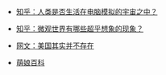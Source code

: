 - [知乎：人类是否生活在电脑模拟的宇宙之中？](https://www.zhihu.com/question/34315119)
- [知乎：微观世界有哪些超乎想象的现象？](https://www.zhihu.com/question/36753417/answer/68906880)
- [网文：美国其实并不存在](https://zh.moegirl.org/zh-hans/%E7%BE%8E%E5%9B%BD%E5%85%B6%E5%AE%9E%E5%B9%B6%E4%B8%8D%E5%AD%98%E5%9C%A8)


- [萌娘百科](https://zh.moegirl.org/Mainpage)
